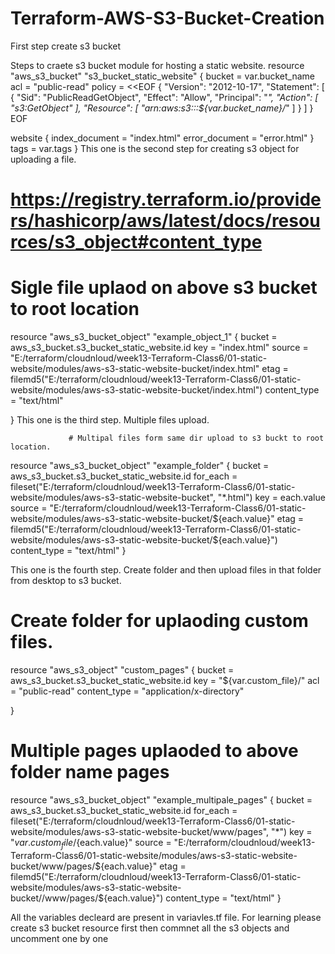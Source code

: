 # Terraform-AWS-S3-Bucket-Creation

First step create s3 bucket

Steps to craete s3 bucket module for hosting a static website.
resource "aws_s3_bucket" "s3_bucket_static_website" {
  bucket = var.bucket_name
  acl    = "public-read"
  policy = <<EOF
{
    "Version": "2012-10-17",
    "Statement": [
        {
            "Sid": "PublicReadGetObject",
            "Effect": "Allow",
            "Principal": "*",
            "Action": [
                "s3:GetObject"
            ],
            "Resource": [
                "arn:aws:s3:::${var.bucket_name}/*"
            ]
        }
    ]
}
EOF

  website {
    index_document = "index.html"
    error_document = "error.html"
  }
  tags = var.tags
}
 This one is the second  step for creating s3 object for uploading a file.                
# https://registry.terraform.io/providers/hashicorp/aws/latest/docs/resources/s3_object#content_type
# Sigle file uplaod on above s3 bucket to root location
resource "aws_s3_bucket_object" "example_object_1" {
  bucket       = aws_s3_bucket.s3_bucket_static_website.id
  key          = "index.html"
  source       = "E:/terraform/cloudnloud/week13-Terraform-Class6/01-static-website/modules/aws-s3-static-website-bucket/index.html"
  etag         = filemd5("E:/terraform/cloudnloud/week13-Terraform-Class6/01-static-website/modules/aws-s3-static-website-bucket/index.html")
  content_type = "text/html"

}
 This one is the third step. Multiple files upload.
                 
                 # Multipal files form same dir upload to s3 buckt to root location.
resource "aws_s3_bucket_object" "example_folder" {
  bucket       = aws_s3_bucket.s3_bucket_static_website.id
  for_each     = fileset("E:/terraform/cloudnloud/week13-Terraform-Class6/01-static-website/modules/aws-s3-static-website-bucket", "*.html")
  key          = each.value
  source       = "E:/terraform/cloudnloud/week13-Terraform-Class6/01-static-website/modules/aws-s3-static-website-bucket/${each.value}"
  etag         = filemd5("E:/terraform/cloudnloud/week13-Terraform-Class6/01-static-website/modules/aws-s3-static-website-bucket/${each.value}")
  content_type = "text/html"
}
                 
This one is the fourth step. Create folder and then upload  files in that folder from desktop to s3 bucket.
  # Create folder for uplaoding custom files.
resource "aws_s3_object" "custom_pages" {
  bucket       = aws_s3_bucket.s3_bucket_static_website.id
  key          = "${var.custom_file}/"
  acl          = "public-read"
  content_type = "application/x-directory"

}

# Multiple pages uplaoded to above folder name pages
resource "aws_s3_bucket_object" "example_multipale_pages" {
  bucket       = aws_s3_bucket.s3_bucket_static_website.id
  for_each     = fileset("E:/terraform/cloudnloud/week13-Terraform-Class6/01-static-website/modules/aws-s3-static-website-bucket/www/pages", "*")
  key          = "${var.custom_file}/${each.value}"
  source       = "E:/terraform/cloudnloud/week13-Terraform-Class6/01-static-website/modules/aws-s3-static-website-bucket/www/pages/${each.value}"
  etag         = filemd5("E:/terraform/cloudnloud/week13-Terraform-Class6/01-static-website/modules/aws-s3-static-website-bucket//www/pages/${each.value}")
  content_type = "text/html"
}               

All the variables decleard are present in variavles.tf file.
For learning please create s3 bucket resource first then commnet all the s3 objects and uncomment one by one 
                 
